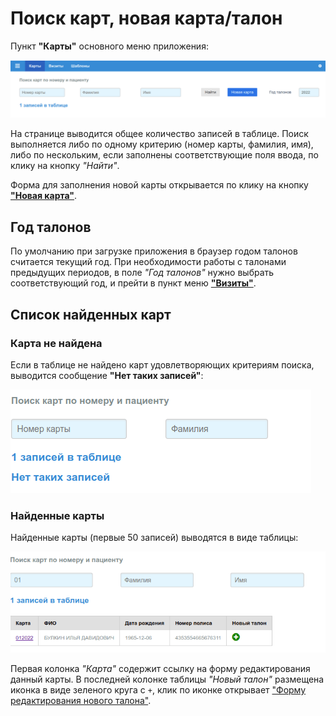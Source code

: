 # Поиск карт, новая карта/талон

Пункт **"Карты"** основного меню приложения:

![Поиск карт](./images/cards_find.png)

На странице выводится общее количество записей в таблице. Поиск выполняется либо
по одному критерию (номер карты, фамилия, имя), либо по нескольким, если заполнены
соответствующие поля ввода, по клику на кнопку *"Найти"*.

Форма для заполнения новой карты открывается по клику
на кнопку [**"Новая карта"**](cards_edit.md).

## Год талонов

По умолчанию при загрузке приложения в браузер годом талонов считается текущий год.
При необходимости работы с талонами предыдущих периодов, в поле *"Год талонов"*
нужно выбрать соответствующий год, и прейти в пункт меню [**"Визиты"**](talons_find.md).

## Список найденных карт

### Карта не найдена

Если в таблице не найдено карт удовлетворяющих критериям поиска, выводится сообщение
**"Нет таких записей"**:

![Карты нет](./images/card_404.png)

### Найденные карты

Найденные карты (первые 50 записей) выводятся в виде таблицы:

![Найденные карты](./images/card_200ok.png)

Первая колонка *"Карта"* содержит ссылку на форму редактирования данный карты. В последней
колонке таблицы *"Новый талон"* размещена иконка в виде зеленого круга с `+`, клик по
иконке открывает ["Форму редактирования нового талона"](./talons_edit.md).
